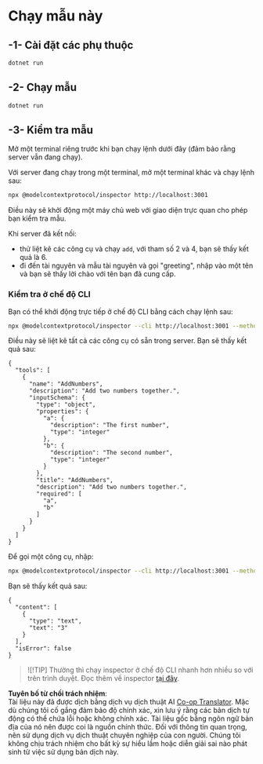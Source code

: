 <!--
CO_OP_TRANSLATOR_METADATA:
{
  "original_hash": "b97c5e77cede68533d7a92d0ce89bc0a",
  "translation_date": "2025-05-17T11:57:25+00:00",
  "source_file": "03-GettingStarted/05-sse-server/solution/dotnet/README.md",
  "language_code": "vi"
}
-->
# Chạy mẫu này

## -1- Cài đặt các phụ thuộc

```bash
dotnet run
```

## -2- Chạy mẫu

```bash
dotnet run
```

## -3- Kiểm tra mẫu

Mở một terminal riêng trước khi bạn chạy lệnh dưới đây (đảm bảo rằng server vẫn đang chạy).

Với server đang chạy trong một terminal, mở một terminal khác và chạy lệnh sau:

```bash
npx @modelcontextprotocol/inspector http://localhost:3001
```

Điều này sẽ khởi động một máy chủ web với giao diện trực quan cho phép bạn kiểm tra mẫu.

Khi server đã kết nối:

- thử liệt kê các công cụ và chạy `add`, với tham số 2 và 4, bạn sẽ thấy kết quả là 6.
- đi đến tài nguyên và mẫu tài nguyên và gọi "greeting", nhập vào một tên và bạn sẽ thấy lời chào với tên bạn đã cung cấp.

### Kiểm tra ở chế độ CLI

Bạn có thể khởi động trực tiếp ở chế độ CLI bằng cách chạy lệnh sau:

```bash 
npx @modelcontextprotocol/inspector --cli http://localhost:3001 --method tools/list
```

Điều này sẽ liệt kê tất cả các công cụ có sẵn trong server. Bạn sẽ thấy kết quả sau:

```text
{
  "tools": [
    {
      "name": "AddNumbers",
      "description": "Add two numbers together.",
      "inputSchema": {
        "type": "object",
        "properties": {
          "a": {
            "description": "The first number",
            "type": "integer"
          },
          "b": {
            "description": "The second number",
            "type": "integer"
          }
        },
        "title": "AddNumbers",
        "description": "Add two numbers together.",
        "required": [
          "a",
          "b"
        ]
      }
    }
  ]
}
```

Để gọi một công cụ, nhập:

```bash
npx @modelcontextprotocol/inspector --cli http://localhost:3001 --method tools/call --tool-name AddNumbers --tool-arg a=1 --tool-arg b=2
```

Bạn sẽ thấy kết quả sau:

```text
{
  "content": [
    {
      "type": "text",
      "text": "3"
    }
  ],
  "isError": false
}
```

> ![!TIP]
> Thường thì chạy inspector ở chế độ CLI nhanh hơn nhiều so với trên trình duyệt.
> Đọc thêm về inspector [tại đây](https://github.com/modelcontextprotocol/inspector).

**Tuyên bố từ chối trách nhiệm**:  
Tài liệu này đã được dịch bằng dịch vụ dịch thuật AI [Co-op Translator](https://github.com/Azure/co-op-translator). Mặc dù chúng tôi cố gắng đảm bảo độ chính xác, xin lưu ý rằng các bản dịch tự động có thể chứa lỗi hoặc không chính xác. Tài liệu gốc bằng ngôn ngữ bản địa của nó nên được coi là nguồn chính thức. Đối với thông tin quan trọng, nên sử dụng dịch vụ dịch thuật chuyên nghiệp của con người. Chúng tôi không chịu trách nhiệm cho bất kỳ sự hiểu lầm hoặc diễn giải sai nào phát sinh từ việc sử dụng bản dịch này.